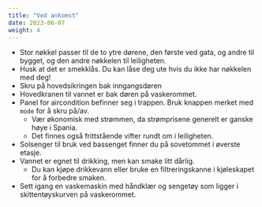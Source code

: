 ```yaml
---
title: "Ved ankomst"
date: 2023-06-07
weight: 4
---
```


- Stor nøkkel passer til de to ytre dørene, den første ved gata, og andre til bygget, og den andre nøkkelen til leiligheten.
- Husk at det er smekklås. Du kan låse deg ute hvis du ikke har nøkkelen med deg!
- Skru på hovedsikringen bak inngangsdøren
- Hovedkranen til vannet er bak døren på vaskerommet.
- Panel for aircondition befinner seg i trappen. Bruk knappen merket med `mode` for å skru på/av.
    - Vær økonomisk med strømmen, da strømprisene generelt er ganske høye i Spania.
    - Det finnes også frittstående vifter rundt om i leiligheten.
- Solsenger til bruk ved bassenget finner du på sovetommet i øverste etasje.
- Vannet er egnet til drikking, men kan smake litt dårlig.
    - Du kan kjøpe drikkevann eller bruke en filtreringskanne i kjøleskapet for å forbedre smaken.
- Sett igang en vaskemaskin med håndklær og sengetøy som ligger i skittentøyskurven på vaskerommet.
